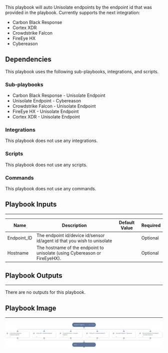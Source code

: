 This playbook will auto Unisolate endpoints by the endpoint id that was provided in the playbook.
Currently supports the next integration:
- Carbon Black Response
- Cortex XDR
- Crowdstrike Falcon
- FireEye HX 
- Cybereason


## Dependencies
This playbook uses the following sub-playbooks, integrations, and scripts.

### Sub-playbooks
* Carbon Black Response - Unisolate Endpoint
* Unisolate Endpoint - Cybereason
* Crowdstrike Falcon - Unisolate Endpoint
* FireEye HX - Unisolate Endpoint
* Cortex XDR - Unisolate Endpoint

### Integrations
This playbook does not use any integrations.

### Scripts
This playbook does not use any scripts.

### Commands
This playbook does not use any commands.

## Playbook Inputs
---

| **Name** | **Description** | **Default Value** | **Required** |
| --- | --- | --- | --- |
| Endpoint_ID | The endpoint id/device id/sensor id/agent id that you wish to unisolate |  | Optional |
| Hostname | The hostname of the endpoint to unisolate \(using Cybereason or FireEyeHX\). |  | Optional |

## Playbook Outputs
---
There are no outputs for this playbook.

## Playbook Image
---
![Unisolate Endpoint - Generic](https://raw.githubusercontent.com/demisto/content/4966d5a5c9b80af03106f8da8dcd8512b3cb259e/Packs/CommonPlaybooks/doc_files/Unisolate_Endpoint_-_Generic.png)